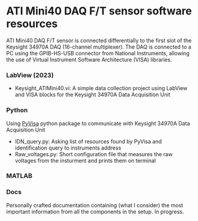 # ATI Mini40 DAQ F/T sensor software resources
ATI Mini40 DAQ F/T sensor is connected differentially to the first slot of the Keysight 34970A DAQ (16-channel multiplexer). The DAQ is connected to a PC using the GPIB-HS-USB connector from National Instruments, allowing the use of Virtual Instrument Software Architecture (VISA) libraries. 


### LabView (2023)
 - Keysight_ATIMini40.vi: A simple data collection project using LabView and VISA blocks for the Keysight 34970A Data Acquisition Unit

### Python
Using [PyVisa](https://pyvisa.readthedocs.io/en/latest/index.html) python package to communicate with Keysight 34970A Data Acquisition Unit

- IDN_query.py: Asking list of resources found by PyVisa and identification query to instruments address
- Raw_voltages.py: Short configuration file that measures the raw voltages from the insturment and prints them on terminal


### MATLAB

### Docs
Personally crafted documentation containing (what I consider) the most important information from all the components in the setup. In progress.
